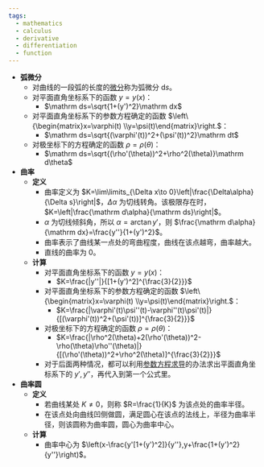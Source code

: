 ```yaml
---
tags:
  - mathematics
  - calculus
  - derivative
  - differentiation
  - function
---
```

- **弧微分** <span id="lkfh2a"></span>
    - 对曲线的一段弧的长度的[微分](/notes/docs/mathematics/calculus/differential)称为弧微分 $\mathrm ds$。
    - 对平面直角坐标系下的函数 $y=y(x)$：
        - $\mathrm ds=\sqrt{1+(y')^2}\mathrm dx$
    - 对平面直角坐标系下的参数方程确定的函数 $\left\{\begin{matrix}x=\varphi(t) \\y=\psi(t)\end{matrix}\right.$：
        - $\mathrm ds=\sqrt{(\varphi'(t))^2+(\psi'(t))^2}\mathrm dt$
    - 对极坐标下的方程确定的函数 $\rho=\rho(\theta)$：
        - $\mathrm ds=\sqrt{(\rho'(\theta))^2+\rho^2(\theta)}\mathrm d\theta$
- **曲率**
    - **定义**
        - 曲率定义为 $K=\lim\limits_{\Delta x\to 0}\left|\frac{\Delta\alpha}{\Delta s}\right|$，$\Delta \alpha$ 为切线转角。该极限存在时，$K=\left|\frac{\mathrm d\alpha}{\mathrm ds}\right|$。
        - $\alpha$ 为切线倾斜角，所以 $\alpha=\arctan y'$，则 $\frac{\mathrm d\alpha}{\mathrm dx}=\frac{y''}{1+(y')^2}$。
        - 曲率表示了曲线某一点处的弯曲程度，曲线在该点越弯，曲率越大。
        - 直线的曲率为 $0$。
    - **计算**
        - 对平面直角坐标系下的函数 $y=y(x)$：
            - $K=\frac{|y''|}{[1+(y')^2]^{\frac{3}{2}}}$
        - 对平面直角坐标系下的参数方程确定的函数 $\left\{\begin{matrix}x=\varphi(t) \\y=\psi(t)\end{matrix}\right.$：
            - $K=\frac{|\varphi'(t)\psi''(t)-\varphi''(t)\psi'(t)|}{[(\varphi'(t))^2+(\psi'(t))]^{\frac{3}{2}}}$
        - 对极坐标下的方程确定的函数 $\rho=\rho(\theta)$：
            - $K=\frac{|\rho^2(\theta)+2(\rho'(\theta))^2-\rho(\theta)\rho''(\theta)|}{[(\rho'(\theta))^2+\rho^2(\theta)]^{\frac{3}{2}}}$
        - 对于后面两种情况，都可以利用[参数方程求导](/notes/docs/mathematics/calculus/derivative#fus26w)的办法求出平面直角坐标系下的 $y',y''$，再代入到第一个公式里。
- **曲率圆**
    - **定义**
        - 若曲线某处 $K\ne 0$，则称 $R=\frac{1}{K}$ 为该点处的曲率半径。
        - 在该点处向曲线凹侧做圆，满足圆心在该点的法线上，半径为曲率半径，则该圆称为曲率圆，圆心为曲率中心。
    - **计算**
        - 曲率中心为 $\left(x-\frac{y'[1+(y')^2]}{y''},y+\frac{1+(y')^2}{y''}\right)$。

